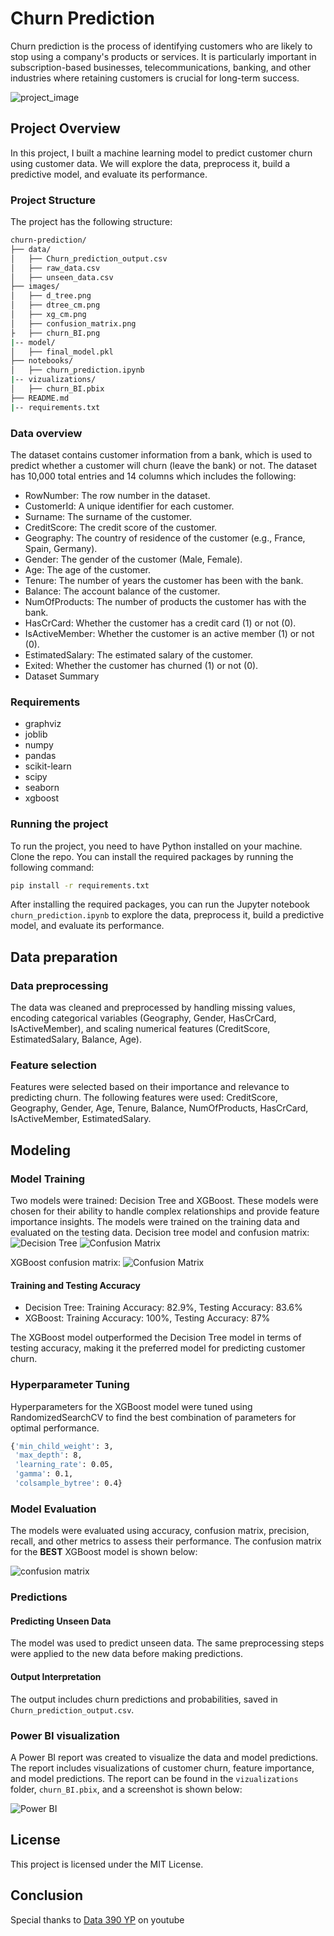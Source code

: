 # Churn Prediction

Churn prediction is the process of identifying customers who are likely to stop using a company's products or services. It is particularly important in subscription-based businesses, telecommunications, banking, and other industries where retaining customers is crucial for long-term success.

![project_image](images/excali_churn.png)

## Project Overview

In this project, I built a machine learning model to predict customer churn using customer data. We will explore the data, preprocess it, build a predictive model, and evaluate its performance.

### Project Structure

The project has the following structure:

```bash
churn-prediction/
├── data/
│   ├── Churn_prediction_output.csv
│   ├── raw_data.csv
│   ├── unseen_data.csv
├── images/
│   ├── d_tree.png
│   ├── dtree_cm.png
│   ├── xg_cm.png
│   ├── confusion_matrix.png
├   ├── churn_BI.png
|-- model/
│   ├── final_model.pkl
├── notebooks/
│   ├── churn_prediction.ipynb
|-- vizualizations/
│   ├── churn_BI.pbix
├── README.md
|-- requirements.txt
```

### Data overview

The dataset contains customer information from a bank, which is used to predict whether a customer will churn (leave the bank) or not. The dataset has 10,000 total entries and 14 columns which includes the following:

- RowNumber: The row number in the dataset.
- CustomerId: A unique identifier for each customer.
- Surname: The surname of the customer.
- CreditScore: The credit score of the customer.
- Geography: The country of residence of the customer (e.g., France, Spain, Germany).
- Gender: The gender of the customer (Male, Female).
- Age: The age of the customer.
- Tenure: The number of years the customer has been with the bank.
- Balance: The account balance of the customer.
- NumOfProducts: The number of products the customer has with the bank.
- HasCrCard: Whether the customer has a credit card (1) or not (0).
- IsActiveMember: Whether the customer is an active member (1) or not (0).
- EstimatedSalary: The estimated salary of the customer.
- Exited: Whether the customer has churned (1) or not (0).
- Dataset Summary

### Requirements

- graphviz
- joblib
- numpy
- pandas
- scikit-learn
- scipy
- seaborn
- xgboost

### Running the project

To run the project, you need to have Python installed on your machine. Clone the repo. You can install the required packages by running the following command:

```bash
pip install -r requirements.txt
```

After installing the required packages, you can run the Jupyter notebook `churn_prediction.ipynb` to explore the data, preprocess it, build a predictive model, and evaluate its performance.

## Data preparation

### Data preprocessing

The data was cleaned and preprocessed by handling missing values, encoding categorical variables (Geography, Gender, HasCrCard, IsActiveMember), and scaling numerical features (CreditScore, EstimatedSalary, Balance, Age).

### Feature selection

Features were selected based on their importance and relevance to predicting churn. The following features were used: CreditScore, Geography, Gender, Age, Tenure, Balance, NumOfProducts, HasCrCard, IsActiveMember, EstimatedSalary.

## Modeling

### Model Training

Two models were trained: Decision Tree and XGBoost. These models were chosen for their ability to handle complex relationships and provide feature importance insights. The models were trained on the training data and evaluated on the testing data.
Decision tree model and confusion matrix:
![Decision Tree](/images/d_tree.png)
![Confusion Matrix](/images/dtree_cm.png)

XGBoost confusion matrix:
![Confusion Matrix](/images/xg_cm.png)

#### Training and Testing Accuracy

- Decision Tree: Training Accuracy: 82.9%, Testing Accuracy: 83.6%
- XGBoost: Training Accuracy: 100%, Testing Accuracy: 87%

The XGBoost model outperformed the Decision Tree model in terms of testing accuracy, making it the preferred model for predicting customer churn.

### Hyperparameter Tuning

Hyperparameters for the XGBoost model were tuned using RandomizedSearchCV to find the best combination of parameters for optimal performance.

```bash
{'min_child_weight': 3,
 'max_depth': 8,
 'learning_rate': 0.05,
 'gamma': 0.1,
 'colsample_bytree': 0.4}
```

### Model Evaluation

The models were evaluated using accuracy, confusion matrix, precision, recall, and other metrics to assess their performance. The confusion matrix for the **BEST** XGBoost model is shown below:

![confusion matrix](/images/confusion_matrix.png)


### Predictions

#### Predicting Unseen Data
The model was used to predict unseen data. The same preprocessing steps were applied to the new data before making predictions.

#### Output Interpretation
The output includes churn predictions and probabilities, saved in `Churn_prediction_output.csv`.

### Power BI visualization

A Power BI report was created to visualize the data and model predictions. The report includes visualizations of customer churn, feature importance, and model predictions. The report can be found in the `vizualizations` folder, `churn_BI.pbix`, and a screenshot is shown below:

![Power BI](/images/churn_BI.png)

## License
This project is licensed under the MIT License.

## Conclusion
Special thanks to [Data 390 YP](https://www.youtube.com/@Data360YP) on youtube